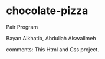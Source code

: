# chocolate-pizza

Pair Program

Bayan Alkhatib, Abdullah Alswallmeh

comments: This Html and Css project.